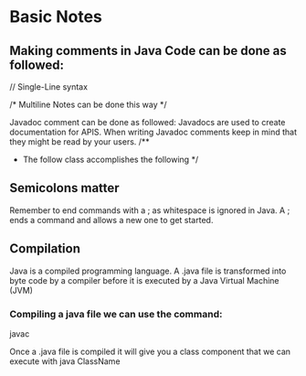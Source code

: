 # Basic Notes
## Making comments in Java Code can be done as followed: 
// Single-Line syntax 

/* 
Multiline Notes can be done this way
*/

Javadoc comment can be done as followed: 
Javadocs are used to create documentation for APIS. 
When writing Javadoc comments keep in mind that they might be read by your users.
/**
* The follow class accomplishes the following
*/

## Semicolons matter

Remember to end commands with a ; as whitespace is ignored in Java. A ; ends a command and allows a new one to get started.

## Compilation 

Java is a compiled programming language. A .java file is transformed into byte code by a compiler before it is executed by a Java Virtual Machine (JVM)

### Compiling a java file we can use the command: 
javac 

Once a .java file is compiled it will give you a class component that we can execute with 
java ClassName



